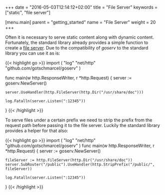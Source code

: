 +++
date = "2016-05-03T12:14:12+02:00"
title = "File Server"
keywords = ["static", "file server"]

[menu.main]
    parent = "getting_started"
    name = "File Server"
    weight = 20
+++

Often it is necessary to serve static content along with dynamic content. Fortunately, the standard library already
provides a simple function to create a [file server](https://golang.org/pkg/net/http/#FileServer).
Due to the compatibility of *goserv* to the standard library you can use it as is:

{{< highlight go >}}
import (
    "log"
    "net/http"
    "github.com/gotschmarcel/goserv"
)

func main(w http.ResponseWriter, r *http.Request) {
    server := goserv.NewServer()

    server.UseHandler(http.FileServer(http.Dir("/usr/share/doc")))

    log.Fatalln(server.Listen(":12345"))
}
{{< /highlight >}}

To serve files under a certain prefix we need to strip the prefix from the request path before
passing it to the file server. Luckily the standard library provides a helper for that also:

{{< highlight go >}}
import (
    "log"
    "net/http"
    "github.com/gotschmarcel/goserv"
)
func main(w http.ResponseWriter, r *http.Request) {
    server := goserv.NewServer()

    fileServer := http.FileServer(http.Dir("/usr/share/doc"))
    server.SubRouter("/public").UseHandler(http.StripPrefix("/public/", fileServer))

    log.Fatalln(server.Listen(":12345"))
}
{{< /highlight >}}
